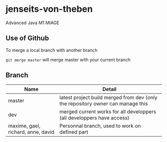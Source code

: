 jenseits-von-theben
===================

Advanced Java M1 MIAGE

Use of Github
--------------

To merge a local branch with another branch

`git merge master` will merge master with your current branch


Branch
-------
| Name	  | Detail |
| ------------- | ------------- |
| master  | latest project build merged from dev (only the repository owner can manage this  |
| dev  | merged current works for all developpers (all developpers have access)  |
| maxime, gael, richard, anne, david | Personnal branch, used to work on defined part |

